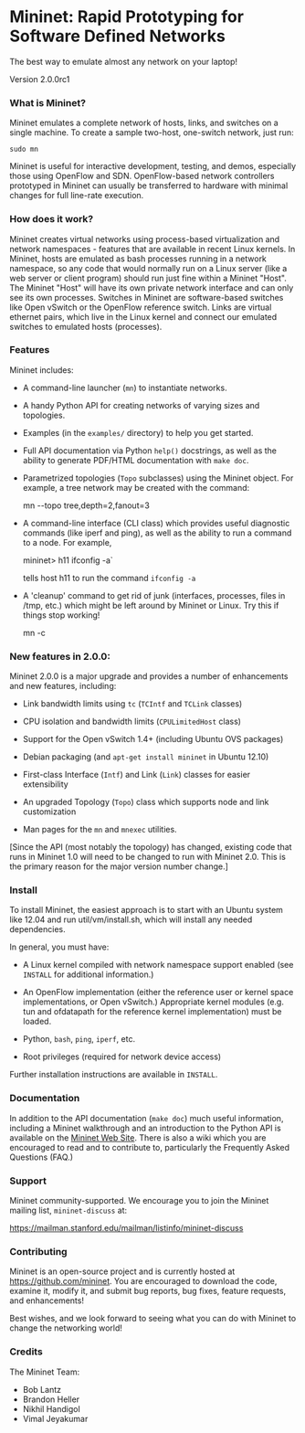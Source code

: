 Mininet: Rapid Prototyping for Software Defined Networks
===

The best way to emulate almost any network on your laptop!

Version 2.0.0rc1

### What is Mininet?

Mininet emulates a complete network of hosts, links, and switches on a single
machine.  To create a sample two-host, one-switch network, just run:

    sudo mn

Mininet is useful for interactive development, testing, and demos, especially
those using OpenFlow and SDN.  OpenFlow-based network controllers prototyped in
Mininet can usually be transferred to hardware with minimal changes for full
line-rate execution.

### How does it work?

Mininet creates virtual networks using process-based virtualization and network
namespaces - features that are available in recent Linux kernels.  In Mininet,
hosts are emulated as bash processes running in a network namespace, so any
code that would normally run on a Linux server (like a web server or client
program) should run just fine within a Mininet "Host".  The Mininet "Host" will
have its own private network interface and can only see its own processes.
Switches in Mininet are software-based switches like Open vSwitch or the
OpenFlow reference switch.  Links are virtual ethernet pairs, which live in the
Linux kernel and connect our emulated switches to emulated hosts (processes).

### Features

Mininet includes:

* A command-line launcher (`mn`) to instantiate networks.

* A handy Python API for creating networks of varying sizes and topologies.

* Examples (in the `examples/` directory) to help you get started.

* Full API documentation via Python `help()` docstrings, as well as the ability
  to generate PDF/HTML documentation with `make doc`.

* Parametrized topologies (`Topo` subclasses) using the Mininet object.  For
  example, a tree network may be created with the command:
  
    mn --topo tree,depth=2,fanout=3

* A command-line interface (CLI class) which provides useful diagnostic
  commands (like iperf and ping), as well as the ability to run a command to a 
  node. For example,
  
    mininet> h11 ifconfig -a`
  
  tells host h11 to run the command `ifconfig -a`

* A 'cleanup' command to get rid of junk (interfaces, processes, files in
  /tmp, etc.) which might be left around by Mininet or Linux. Try this if 
  things stop working!
  
    mn -c

### New features in 2.0.0:

Mininet 2.0.0 is a major upgrade and provides
a number of enhancements and new features, including:

* Link bandwidth limits using `tc` (`TCIntf` and `TCLink` classes)

* CPU isolation and bandwidth limits (`CPULimitedHost` class)

* Support for the Open vSwitch 1.4+ (including Ubuntu OVS packages)

* Debian packaging (and `apt-get install mininet` in Ubuntu 12.10)

* First-class Interface (`Intf`) and Link (`Link`) classes for easier extensibility

* An upgraded Topology (`Topo`) class which supports node and link
  customization

* Man pages for the `mn` and `mnexec` utilities.

[Since the API (most notably the topology) has changed, existing code that
runs in Mininet 1.0 will need to be changed to run with Mininet 2.0. This
is the primary reason for the major version number change.]

### Install

To install Mininet, the easiest approach is to start with an Ubuntu system like 12.04 and run util/vm/install.sh, which will install any needed dependencies.

In general, you must have:

* A Linux kernel compiled with network namespace support
  enabled (see `INSTALL` for additional information.)

* An OpenFlow implementation (either the reference user or kernel
  space implementations, or Open vSwitch.) Appropriate kernel modules
  (e.g. tun and ofdatapath for the reference kernel implementation) must
  be loaded.

* Python, `bash`, `ping`, `iperf`, etc.

* Root privileges (required for network device access)

Further installation instructions are available in `INSTALL`.

### Documentation

In addition to the API documentation (`make doc`) much useful information,
including a Mininet walkthrough and an introduction to the Python API is
available on the [Mininet Web Site](http://openflow.org/mininet). There is
also a wiki which you are encouraged to read and to contribute to,
particularly the Frequently Asked Questions (FAQ.)

### Support

Mininet community-supported. We encourage you to
join the Mininet mailing list, `mininet-discuss` at:

<https://mailman.stanford.edu/mailman/listinfo/mininet-discuss>

### Contributing

Mininet is an open-source project and is currently hosted at
<https://github.com/mininet>. You are encouraged to download the code,
examine it, modify it, and submit bug reports, bug fixes, feature
requests, and enhancements!

Best wishes, and we look forward to seeing what you can do with Mininet
to change the networking world!

### Credits

The Mininet Team:

* Bob Lantz
* Brandon Heller
* Nikhil Handigol
* Vimal Jeyakumar


